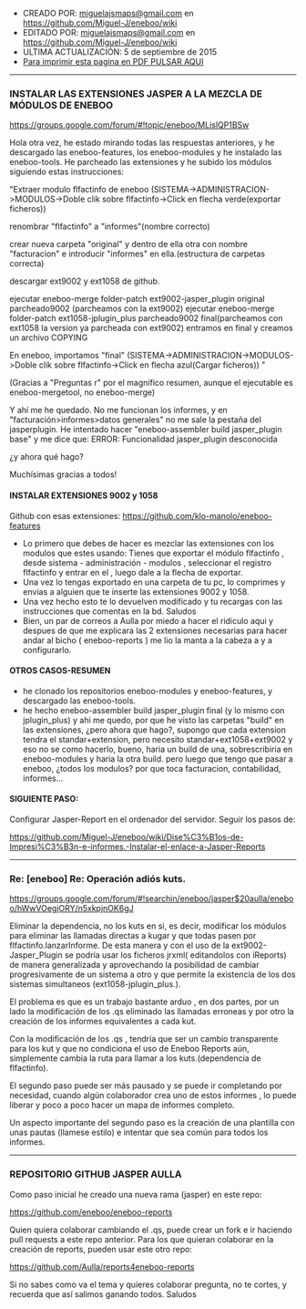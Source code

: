 * CREADO POR: miguelajsmaps@gmail.com en https://github.com/Miguel-J/eneboo/wiki
* EDITADO POR: miguelajsmaps@gmail.com en https://github.com/Miguel-J/eneboo/wiki
* ULTIMA ACTUALIZACIÓN: 5 de septiembre de 2015
* [Para imprimir esta pagina en PDF PULSAR AQUI](https://gitprint.com/Miguel-J/eneboo/wiki/eneboo-reports)

----

### INSTALAR LAS EXTENSIONES JASPER A LA MEZCLA DE MÓDULOS DE ENEBOO 

https://groups.google.com/forum/#!topic/eneboo/MLislQP1BSw

Hola otra vez, 
he estado mirando todas las respuestas anteriores, y he descargado las eneboo-features, los eneboo-modules y he instalado las eneboo-tools. He parcheado las extensiones y he subido los módulos siguiendo estas instrucciones: 

"Extraer modulo flfactinfo de eneboo (SISTEMA->ADMINISTRACION->MODULOS->Doble clik sobre flfactinfo->Click en flecha verde(exportar ficheros)) 

renombrar "flfactinfo" a "informes"(nombre correcto) 

crear nueva carpeta "original" y dentro de ella otra con nombre "facturacion" e introducir "informes" en ella.(estructura de carpetas correcta) 

descargar ext9002 y ext1058 de github. 

ejecutar eneboo-merge folder-patch ext9002-jasper_plugin original parcheado9002 (parcheamos con la ext9002) 
ejecutar eneboo-merge folder-patch ext1058-jplugin_plus parcheado9002 final(parcheamos con ext1058 la version ya parcheada con ext9002) 
entramos en final y creamos un archivo COPYING 

En eneboo, importamos "final" (SISTEMA->ADMINISTRACION->MODULOS->Doble clik sobre flfactinfo->Click en flecha azul(Cargar ficheros)) " 

(Gracias a "Preguntas r" por el magnífico resumen, aunque el ejecutable es eneboo-mergetool, no eneboo-merge) 

Y ahí me he quedado. No me funcionan los informes, y en "facturación>informes>datos generales" no me sale la pestaña del jasperplugin. 
He intentado hacer "eneboo-assembler build jasper_plugin base" y me dice que: 
ERROR: Funcionalidad jasper_plugin desconocida 

¿y ahora qué hago? 

Muchísimas gracias a todos!


#### INSTALAR EXTENSIONES 9002 y 1058

Github con esas extensiones: https://github.com/klo-manolo/eneboo-features

* Lo primero que debes de hacer es mezclar las extensiones  con los modulos que estes usando:
Tienes que exportar el módulo flfactinfo , desde sistema - administración - modulos , seleccionar el registro flfactinfo y entrar en el , luego dale a la flecha de exportar.
* Una vez lo tengas exportado en una carpeta de tu pc, lo comprimes y envias a alguien que te inserte las extensiones 9002 y 1058.
* Una vez hecho esto te lo devuelven modificado y tu recargas con las instrucciones que comentas en la bd. Saludos 
* Bien, un par de correos a Aulla por miedo a hacer el ridiculo aqui y despues de que me explicara las 2 extensiones necesarias para hacer andar al bicho ( eneboo-reports ) me lio la manta a la cabeza a y a configurarlo.


#### OTROS CASOS-RESUMEN

* he clonado los repositorios eneboo-modules y eneboo-features, y descargado las eneboo-tools.
* he hecho eneboo-assembler build jasper_plugin final (y lo mismo con jplugin_plus) y ahi me quedo, por que he visto las carpetas "build" en las extensiones, ¿pero ahora que hago?, supongo que cada extension tendra el standar+extension, pero necesito standar+ext1058+ext9002 y eso no se como hacerlo, bueno, haria un build de una, sobrescribiria en eneboo-modules y haria la otra build. pero luego que tengo que pasar a eneboo, ¿todos los modulos? por que toca facturacion, contabilidad, informes...

#### SIGUIENTE PASO:

Configurar Jasper-Report en el ordenador del servidor. Seguir los pasos de:

https://github.com/Miguel-J/eneboo/wiki/Dise%C3%B1os-de-Impresi%C3%B3n-e-informes.-Instalar-el-enlace-a-Jasper-Reports

***


### Re: [eneboo] Re: Operación adiós kuts.



https://groups.google.com/forum/#!searchin/eneboo/jasper$20aulla/eneboo/hWwVOegjORY/n5xkpjnOK6gJ

Eliminar la dependencia, no los kuts en si, es decir, modificar los módulos para eliminar las llamadas directas a kugar y que todas pasen por flfactinfo.lanzarInforme. De esta manera y con el uso de la ext9002-Jasper_Plugin se podría usar los ficheros jrxml( editandolos con iReports) de manera generalizada y aprovechando la posibilidad de cambiar progresivamente de un sistema a otro y que permite la existencia de los dos sistemas simultaneos (ext1058-jplugin_plus.).

El problema es que es un trabajo bastante arduo , en dos partes, por un lado la modificación de los .qs eliminado las llamadas erroneas y por otro la creación de los informes equivalentes a cada kut. 

Con la modificación de los .qs , tendría que ser un cambio transparente para los kut y que no condiciona el uso de Eneboo Reports aún, simplemente cambia la ruta para llamar a los kuts.(dependencia de flfactinfo).

El segundo paso puede ser más pausado y se puede ir completando por necesidad, cuando algún colaborador crea uno de estos informes , lo puede liberar y poco a poco hacer un mapa de informes completo. 

Un aspecto importante del segundo paso es la creación de una plantilla con unas pautas (llamese estilo) e intentar que sea común para todos los informes. 

---

### REPOSITORIO GITHUB JASPER AULLA

Como paso inicial he creado una nueva rama (jasper) en este repo:

https://github.com/eneboo/eneboo-reports

Quien quiera colaborar cambiando el .qs, puede crear un fork e ir haciendo pull requests a este repo anterior.
Para los que quieran colaborar en la creación de reports, pueden usar este otro repo:

https://github.com/Aulla/reports4eneboo-reports

Si no sabes como va el tema y quieres colaborar pregunta, no te cortes, y recuerda que así salimos ganando todos.
Saludos
